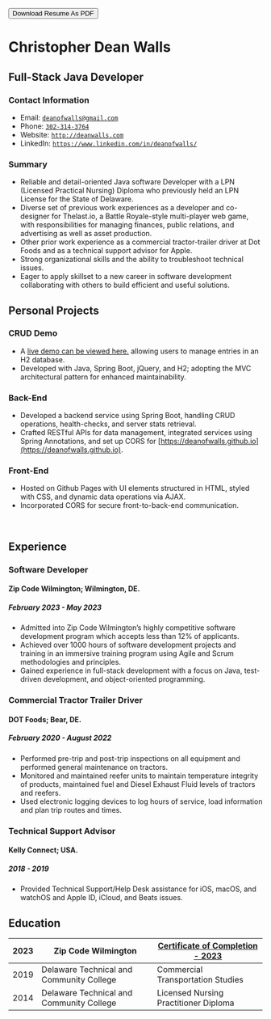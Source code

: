<!-- <script src="http://code.jquery.com/jquery-1.4.2.min.js"></script> <script> var x = document.getElementsByClassName("site-footer-credits"); setTimeout(() => { x[0].remove(); }, 10); </script> -->

<div class="header-bar"></div>
 <link rel="stylesheet" type="text/css" media="all" href="./style.css" />
 <script>
    function downloadAsPDF() {
        // Assuming the PDF file is named 'sample.pdf' and resides in the same directory as your README.md
        window.location.href = 'resume.pdf';
    }
</script>
<meta property="og:title" content="Dean-Walls-Public-Portfolio" />

<button onclick="downloadAsPDF()">Download Resume As PDF</button>

# Christopher Dean Walls

## Full-Stack Java Developer

### Contact Information

* Email: [`deanofwalls@gmail.com`](mailto:deanofwalls@gmail.com)
* Phone: [`302-314-3764`](tel:+1-302-314-3764)
* Website: [`http://deanwalls.com`](http://deanwalls.com)
* LinkedIn: [`https://www.linkedin.com/in/deanofwalls/`](https://www.linkedin.com/in/deanofwalls/)

### Summary

* Reliable and detail-oriented Java software Developer with a LPN (Licensed Practical Nursing) Diploma who previously held an LPN License for the State of Delaware. 
* Diverse set of previous work experiences as a developer and co-designer for Thelast.io, a Battle Royale-style multi-player web game, with responsibilities for managing finances, public relations, and advertising as well as asset production. 
* Other prior work experience as a commercial tractor-trailer driver at Dot Foods and as a technical support advisor for Apple. 
* Strong organizational skills and the ability to troubleshoot technical issues. 
* Eager to apply skillset to a new career in software development collaborating with others to build efficient and useful solutions.

## Personal Projects

### CRUD Demo
  * A [live demo can be viewed here.](http://crud_demo.deanwalls.com) allowing users to manage entries in an H2 database. 
  * Developed with Java, Spring Boot, jQuery, and H2; adopting the MVC architectural pattern for enhanced maintainability. 

### Back-End
  * Developed a backend service using Spring Boot, handling CRUD operations, health-checks, and server stats retrieval.
  * Crafted RESTful APIs for data management, integrated services using Spring Annotations, and set up CORS for [https://deanofwalls.github.io](https://deanofwalls.github.io).


### Front-End
  * Hosted on Github Pages with UI elements structured in HTML, styled with CSS, and dynamic data operations via AJAX.
  * Incorporated CORS for secure front-to-back-end communication.

<div style="page-break-before: always;"></div>
<br class="print-only">

## Experience

### Software Developer

#### Zip Code Wilmington; Wilmington, DE.

##### February 2023 - May 2023

* Admitted into Zip Code Wilmington’s highly competitive software development program which accepts less than 12% of applicants.
* Achieved over 1000 hours of software development projects and training in an immersive training program using Agile and Scrum methodologies and principles.
* Gained experience in full-stack development with a focus on Java, test-driven development, and object-oriented programming.

### Commercial Tractor Trailer Driver

#### DOT Foods; Bear, DE.

##### February 2020 - August 2022

* Performed pre-trip and post-trip inspections on all equipment and performed general maintenance on tractors.
* Monitored and maintained reefer units to maintain temperature integrity of products, maintained fuel and Diesel Exhaust Fluid levels of tractors and reefers.
* Used electronic logging devices to log hours of service, load information and plan trip routes and times.

### Technical Support Advisor

#### Kelly Connect; USA.

##### 2018 - 2019

* Provided Technical Support/Help Desk assistance for iOS, macOS, and watchOS and Apple ID, iCloud, and Beats issues.

## Education

| 2023 | Zip Code Wilmington                     | [Certificate of Completion - 2023](zipcode.pdf)                  |
|------|-----------------------------------------|--------------------------------------------------------------------|
| 2019 | Delaware Technical and Community College| Commercial Transportation Studies                                  |
| 2014 | Delaware Technical and Community College| Licensed Nursing Practitioner Diploma                              |

